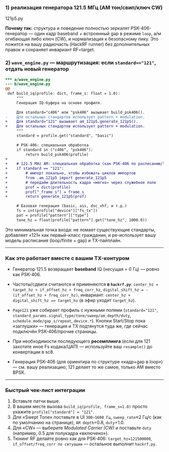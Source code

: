
### 1) реализация генератора 121.5 МГц (AM тон/свип/ключ CW) 

121p5.py

**Почему так:** структура и поведение полностью зеркалят PSK-406-генератор — один кадр baseband + встроенный gap в режиме `loop`, а/м огибающая либо ключ (CW), и нормализация к безопасному пику. Это ложится на вашу радиочасть (HackRF runner) без дополнительных правок и сохраняет инвариант RF=target. 


### 2) `wave_engine.py` — маршрутизация: если `standard=="121"`, отдать новый генератор

```diff
*** a/wave_engine.py
--- b/wave_engine.py
@@
 def build_iq(profile: dict, frame_s: float = 1.0):
     """
     Генерация IQ-буфера на основе профиля.
 
     Для standard="c406" или "psk406" вызывает build_psk406().
-    Для остальных стандартов использует pattern + modulation.
+    Для standard="121" вызывает am_121p5.generate_121p5().
+    Для остальных стандартов использует pattern + modulation.
     """
     standard = profile.get("standard", "basic")
 
     # PSK-406: специальная обработка
     if standard in ("c406", "psk406"):
         return build_psk406(profile)
+
+    # 121.5 MHz AM: специальная обработка (как PSK-406 по расписанию/loop)
+    if standard == "121":
+        # импорт локально, чтобы избежать циклов импортов
+        from .am_121p5 import generate_121p5
+        # передаём длительность кадра «мягко» через служебное поле
+        prof = dict(profile)
+        prof["_frame_s"] = frame_s
+        return generate_121p5(prof)
 
     # Базовая генерация (basic, ais, dsc_vhf, и т.д.)
     fs = int(profile["device"]["fs_tx"])
     pat = profile["pattern"]["type"]
     tone_hz = float(profile["pattern"].get("tone_hz", 1000.0))
```

Это минимальная точка входа: не ломает существующие стандарты, добавляет «121» как первый-класс гражданин, и ре-использует вашу модель расписания (loop/finite + gap) и TX-пайплайн. 

---

### Как это работает вместе с вашим TX-контуром

* Генератор 121.5 возвращает **baseband** IQ (несущая = 0 Гц) — ровно как PSK-406.

* Частоты/сдвиги считаются и применяются **в `hackrf.py`**:
  `center_hz = target_hz + if_offset_hz + freq_corr_hz`,
  `digital_shift_hz = -(if_offset_hz + freq_corr_hz)`,
  инвариант: `center_hz + digital_shift_hz == target_hz` (в эфир уходит `target_hz`). 

* `Page121` уже собирает профиль с нужными полями (`standard="121"`, `standard_params.signal_type/tone/sweep/am_depth/duty`, `schedule.mode/gap_s/repeat`, `device.*`). Кнопки Start/Stop пока «заглушки» — генерация и TX подтянутся туда же, где сейчас подключён PSK-406/прочие страницы. 

* При необходимости последующего **ресемплинга** (если для 121 захотите иное Fs кодака/ЦАП) — используйте ваш `resample()` до конвертации в sc8. 

* Генерация PSK-406 (для ориентира по структуре «кадр+gap в loop») — см. вашу реализацию; 121 делает то же самое, только AM вместо BPSK.  

---

### Быстрый чек-лист интеграции

1. Вставьте патчи выше.
2. В вашем месте вызова `build_iq(profile, frame_s=1.0)` просто укажите `profile["standard"] = "121"`.
3. Для «Swept Tone» поставьте в UI `300–1600 Гц`, `sweep_rate`≈2 Гц/с (как по умолчанию на странице), `AM depth`=0.8, `duty`=1.0.
4. Для «CW» — выберите *Modulated Carrier (CW)* и поставьте `duty` (например, 0.5 для полукадра «включено»).
5. Тюнинг RF делайте ровно как для PSK-406: `target_hz=121500000`, `if_offset/freq_corr по ситуации` — остальное выполнит `hackrf.py`. 
